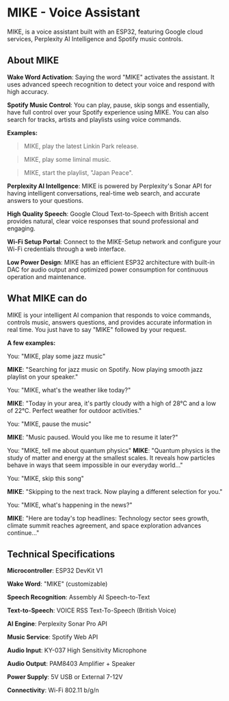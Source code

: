 # MIKE - Voice Assistant
MIKE, is a voice assistant built with an ESP32, featuring Google cloud services, Perplexity AI Intelligence and Spotify music controls.

## About MIKE
**Wake Word Activation**: Saying the word "MIKE" activates the assistant. It uses advanced speech recognition to detect your voice and respond with high accuracy.

**Spotify Music Control**: You can play, pause, skip songs and essentially, have full control over your Spotify experience using MIKE. You can also search for tracks, artists and playlists using voice commands.

**Examples:** 
> MIKE, play the latest Linkin Park release.

> MIKE, play some liminal music.

> MIKE, start the playlist, "Japan Peace".

**Perplexity AI Intellgence**: MIKE is powered by Perplexity's Sonar API for having intelligent conversations, real-time web search, and accurate answers to your questions. 

**High Quality Speech**:
Google Cloud Text-to-Speech with British accent provides natural, clear voice responses that sound professional and engaging. 

**Wi-Fi Setup Portal**: Connect to the MIKE-Setup network and configure your Wi-Fi credentials through a web interface.

**Low Power Design**: MIKE has an efficient ESP32 architecture with built-in DAC for audio output and optimized power consumption for continuous operation and maintenance.

## What MIKE can do
MIKE is your intelligent AI companion that responds to voice commands, controls music, answers questions, and provides accurate information in real time. You just have to say "MIKE" followed by your request.

**A few examples:**

You: "MIKE, play some jazz music"

**MIKE**: "Searching for jazz music on Spotify. Now playing smooth jazz playlist on your speaker."

You: "MIKE, what's the weather like today?"

**MIKE**: "Today in your area, it's partly cloudy with a high of 28°C and a low of 22°C. Perfect weather for outdoor activities."

You: "MIKE, pause the music"

**MIKE**: "Music paused. Would you like me to resume it later?"

You: "MIKE, tell me about quantum physics"
**MIKE**: "Quantum physics is the study of matter and energy at the smallest scales. It reveals how particles behave in ways that seem impossible in our everyday world..."

You: "MIKE, skip this song"

**MIKE**: "Skipping to the next track. Now playing a different selection for you."

You: "MIKE, what's happening in the news?"

**MIKE**: "Here are today's top headlines: Technology sector sees growth, climate summit reaches agreement, and space exploration advances continue..."


## Technical Specifications

  **Microcontroller**: ESP32 DevKit V1
  
  **Wake Word**: "MIKE" (customizable)
  
  **Speech Recognition**: Assembly AI Speech-to-Text
 
  **Text-to-Speech**: VOICE RSS Text-To-Speech (British Voice)
 
  **AI Engine**: Perplexity Sonar Pro API
 
  **Music Service**: Spotify Web API
 
  **Audio Input**: KY-037 High Sensitivity Microphone
 
  **Audio Output**: PAM8403 Amplifier + Speaker
 
  **Power Supply**: 5V USB or External 7-12V
 
  **Connectivity**: Wi-Fi 802.11 b/g/n
